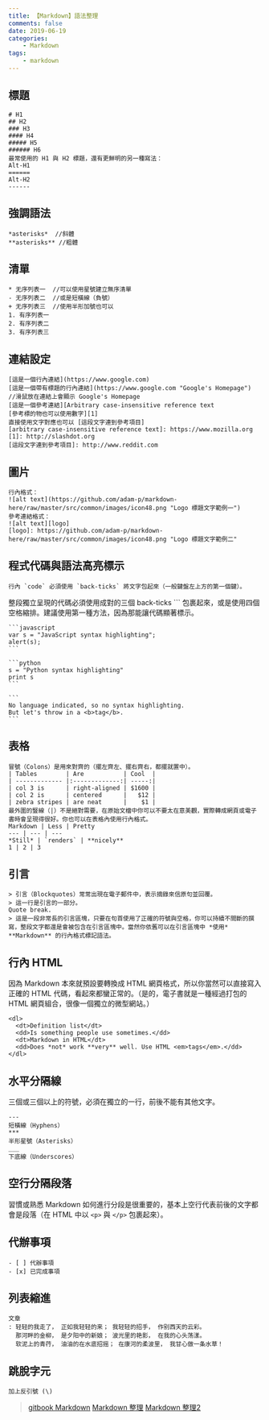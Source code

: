 ```yaml
---
title: 【Markdown】語法整理
comments: false
date: 2019-06-19
categories:
    - Markdown
tags:
    - markdown
---
```


## 標題
```
# H1
## H2
### H3
#### H4
##### H5
###### H6
最常使用的 H1 與 H2 標題，還有更鮮明的另一種寫法：
Alt-H1
======
Alt-H2
------
```

## 強調語法
```
*asterisks*  //斜體
**asterisks** //粗體
```

## 清單
```
* 无序列表一  //可以使用星號建立無序清單
- 无序列表二  //或是短橫線（負號）
+ 无序列表三  //使用半形加號也可以
1. 有序列表一
2. 有序列表二
3. 有序列表三
```

## 連結設定
```
[這是一個行內連結](https://www.google.com)
[這是一個帶有標題的行內連結](https://www.google.com "Google's Homepage")
//滑鼠放在連結上會顯示 Google's Homepage
[這是一個參考連結][Arbitrary case-insensitive reference text
[參考標的物也可以使用數字][1]
直接使用文字對應也可以 [這段文字連到參考項目]
[arbitrary case-insensitive reference text]: https://www.mozilla.org
[1]: http://slashdot.org
[這段文字連到參考項目]: http://www.reddit.com
```

## 圖片
```
行內格式：
![alt text](https://github.com/adam-p/markdown-here/raw/master/src/common/images/icon48.png "Logo 標題文字範例一")
參考連結格式：
![alt text][logo]
[logo]: https://github.com/adam-p/markdown-here/raw/master/src/common/images/icon48.png "Logo 標題文字範例二"
```

## 程式代碼與語法高亮標示
```
行內 `code` 必須使用 `back-ticks` 將文字包起來（一般鍵盤左上方的第一個鍵）。
```

整段獨立呈現的代碼必須使用成對的三個 back-ticks ``` 包裹起來，或是使用四個空格縮排。建議使用第一種方法，因為那能讓代碼顯著標示。
````
```javascript
var s = "JavaScript syntax highlighting";
alert(s);
```
````
````
```python
s = "Python syntax highlighting"
print s
```
````
````
```
No language indicated, so no syntax highlighting.
But let's throw in a <b>tag</b>.
```
````

## 表格
```
冒號（Colons）是用來對齊的（擺左齊左、擺右齊右，都擺就置中）。
| Tables        | Are           | Cool  |
| ------------- |:-------------:| -----:|
| col 3 is      | right-aligned | $1600 |
| col 2 is      | centered      |   $12 |
| zebra stripes | are neat      |    $1 |
最外圍的豎線（|）不是絕對需要，在原始文檔中你可以不要太在意美觀，實際轉成網頁或電子書時會呈現得很好。你也可以在表格內使用行內格式。
Markdown | Less | Pretty
--- | --- | ---
*Still* | `renders` | **nicely**
1 | 2 | 3
```

## 引言
```
> 引言（Blockquotes）常常出現在電子郵件中，表示摘錄來信原句並回覆。
> 這一行是引言的一部分。
Quote break.
> 這是一段非常長的引言區塊，只要在句首使用了正確的符號與空格，你可以持續不間斷的撰寫，整段文字都還是會被包含在引言區塊中。當然你依舊可以在引言區塊中 *使用* **Markdown** 的行內格式標記語法。
```

## 行內 HTML

因為 Markdown 本來就預設要轉換成 HTML 網頁格式，所以你當然可以直接寫入正確的 HTML 代碼，看起來都蠻正常的。（是的，電子書就是一種經過打包的 HTML 網頁組合，很像一個獨立的微型網站。）
```
<dl>
  <dt>Definition list</dt>
  <dd>Is something people use sometimes.</dd>
  <dt>Markdown in HTML</dt>
  <dd>Does *not* work **very** well. Use HTML <em>tags</em>.</dd>
</dl>
```

## 水平分隔線

三個或三個以上的符號，必須在獨立的一行，前後不能有其他文字。
```
---
短橫線（Hyphens）
***
半形星號（Asterisks）
___
下底線（Underscores）
```

## 空行分隔段落
習慣或熟悉 Markdown 如何進行分段是很重要的，基本上空行代表前後的文字都會是段落（在 HTML 中以 `<p>` 與 `</p>` 包裹起來）。

## 代辦事項
```
- [ ] 代辦事項
- [x] 已完成事項
```

## 列表縮進
```
文章
: 轻轻的我走了， 正如我轻轻的来； 我轻轻的招手， 作别西天的云彩。
  那河畔的金柳， 是夕阳中的新娘； 波光里的艳影， 在我的心头荡漾。
  软泥上的青荇， 油油的在水底招摇； 在康河的柔波里， 我甘心做一条水草！
```

## 跳脫字元
```
加上反引號 (\)
```

> [gitbook Markdown](https://wastemobile.gitbooks.io/gitbook-chinese/content/format/markdown.html)
[Markdown 整理](https://guo365.github.io/study/Markdown.html#10)
[Markdown 整理2](https://github.com/riku/Markdown-Syntax-CN/blob/master/syntax.md#p)
